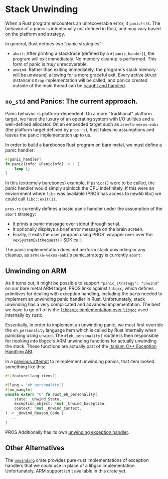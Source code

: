 # Stack Unwinding

When a Rust program encounters an unrecoverable error, it `panic!()`s. The behavior of a panic is intentionally not defined in Rust, and may vary based on the platform and strategy.

In general, Rust defines two "panic strategies":
- `abort`: After printing a stacktrace (defined by a `#[panic_hander]`), the program will exit immediately. No memory cleanup is performed. This form of panic is *truly* unrecoverable.
- `unwind`: Rather than exiting immediately, the program's stack memory will be *unwound*, allowing for a more graceful exit. Every active struct instance's `Drop` implementation will be called, and panics created outside of the main thread can be [caught and handled](https://doc.rust-lang.org/std/panic/fn.catch_unwind.html).

## `no_std` and Panics: The current approach.

Panic behavior is platform-dependent. On a more "traditional" platform target, we have the luxury of an operating system with I/O utilities and a well-defined allocator. On an embedded target such as `armv7a-vexos-eabi` (the platform target defined by `pros-rs`), Rust takes no assumptions and leaves the panic implementation up to us.

In order to build a barebones Rust program on bare metal, we must define a panic handler:
```rs
#[panic_handler]
fn panic(info: &PanicInfo) -> ! {
    loop {}
}
```

In this (extremely barebones) example, if `panic!()` were to be called, the panic handler would simply spinlock the CPU indefinitely. If this were an enviornment where `libc` was available (PROS has access to newlib libc) we could call `libc::exit(1)`.

`pros-rs` currently defines a basic panic handler under the assumption of the `abort` strategy:
- It prints a panic message over stdout through serial.
- It optionally displays a brief error message on the brain screen.
- Finally, it exits the user program using PROS' wrapper over over the `vexSystemExitRequest()` SDK call.

The panic implementation does not perform stack unwinding or any cleanup, as `armv7a-vexos-eabi`'s panic_strategy is currently `abort`.

## Unwinding on ARM

As it turns out, it might be possible to support `"panic_strategy": "unwind"` on our bare metal ARM target. PROS links against `libgcc`, which defines primitives for dealing with exception handling, including the parts needed to implement an unwinding panic handler in Rust. Unfortunately, stack unwinding has a very complicated and advanced implementation. The best we have to go off of is the [`libpanic` implementation over `libgcc`](https://github.com/rust-lang/rust/blob/c57393e4f8b88444fbf0985a81a2d662862f2733/library/std/src/sys/personality/gcc.rs) used internally by rustc.

Essentially, in order to implement an unwinding panic, we must first override the `eh_personality` language item which is called by Rust internally when panicking using `unwind`. The `#[eh_personality]` routine is then responsible for hooking into libgcc's ARM unwinding functions for actually unwinding the stack. These functions are actually part of the [Itanium C++ Exception Handling ABI](https://itanium-cxx-abi.github.io/cxx-abi/abi-eh.html).

In a [previous attempt](https://github.com/pros-rs/pros-rs/compare/main...Tropix126:pros-rs:feat/panic-unwind) to reimplement unwinding panics, that item looked something like this:
```rs
#![feature(lang_items)]

#[lang = "eh_personality"]
#[no_mangle]
unsafe extern "C" fn rust_eh_personality(
    state: _Unwind_State,
    exception_object: *mut _Unwind_Exception,
    context: *mut _Unwind_Context,
) -> _Unwind_Reason_Code {
  ...
}
```

PROS Additionally has its own [unwinding exception handler](https://github.com/purduesigbots/pros/blob/master/src/system/unwind.c).

## Other Alternatives

The [`unwinding`](https://crates.io/crates/unwinding) crate provides pure-rust implementations of exception handlers that we could use in place of a libgcc implementation. Unfortunately, ARM support isn't available in this crate yet.
